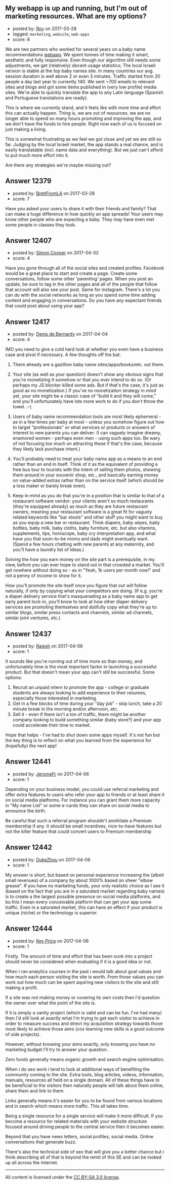 ## My webapp is up and running, but I'm out of marketing resources. What are my options?

- posted by: [Roy](https://stackexchange.com/users/425453/roy) on 2017-03-28
- tagged: `marketing`, `website`, `web-apps`
- score: 8

We are two partners who worked for several years on a baby name recommendations [webapp][1]. We spent tonnes of time making it smart, aesthetic and fully responsive. Even though our algorithm still needs some adjustments, we get (relatively) decent usage statistics; The local Israeli version is stable at the top baby names site. In many countries our avg. session duration is well above 2 or even 3 minutes. Traffic started from 20 people a day last year to currently 140. We sent ~700 emails to relevant sites and blogs and got some items published in (very low profile) media sites. We're able to quickly translate the app to any Latin language (Spanish and Portuguese translations are ready). 

This is where we currently stand, and it feels like with more time and effort this can actually happen. Thing is, we are out of resources. we are no longer able to spend so many hours promoting and improving the app, and we don't have the funds to hire people. Right now each of us is focused on just making a living.

This is somewhat frustrating as we feel we got close and yet we are still so far. Judging by the local Israeli market, the app stands a real chance, and is easily translatable (incl. name data and everything). But we just can't afford to put much more effort into it.

Are there any strategies we're maybe missing out? 


  [1]: http://en.thenamestork.com


## Answer 12379

- posted by: [BrettFromLA](https://stackexchange.com/users/2813127/brettfromla) on 2017-03-28
- score: 7

Have you asked your users to share it with their friends and family? That can make a huge difference in how quickly an app spreads!  Your users may know other people who are expecting a baby. They may have even met some people in classes they took.


## Answer 12407

- posted by: [Simon Cooper](https://stackexchange.com/users/86381/simon-cooper) on 2017-04-02
- score: 4

Have you gone through all of the social sites and created profiles.  Facebook would be a great place to start and create a page.  Create some conversations, follow some other 'parenting' pages.  When you post an update, be sure to tag in the other pages and all of the people that follow that account will also see your post.  Same for instagram.  There's a lot you can do with the social networks as long as you spend some time adding content and engaging in conversations. Do you have any expectant friends that could post about using your app?


## Answer 12417

- posted by: [Denis de Bernardy](https://stackexchange.com/users/182468/denis-de-bernardy) on 2017-04-04
- score: 4

IMO you need to give a cold hard look at whether you even have a business case and pivot if necessary. A few thoughts off the bat:

1. There already are a gazillion baby name sites/apps/books/etc. out there.

2. Your site (as well as your question) doesn't show any obvious signs that you're monetizing it somehow or that you ever intend to do so. (Or perhaps my JS blocker killed some ads. But if that's the case, it's just as good as no monetization.) If you've no monetization strategy in mind yet, your site might be a classic case of "build it and they will come," and you'll unfortunately have lots more work to do if you don't throw the towel. :-(

3. Users of baby name recommendation tools are most likely ephemeral - as in a few times per baby at most - unless you somehow figure out how to target "professionals" or what services or products or answers of interest to new parents you can deliver. (I can vaguely imagine dreamy, enamored women - perhaps even men - using such apps too. Be wary of not focusing too much on attracting these if that's the case, because they likely lack purchase intent.)

4. You'll probably need to treat your baby name app as a means to an end rather than an end in itself. Think of it as the equivalent of providing a free bus tour to tourists with the intent of selling them photos, showing them around in your souvenir shop, etc., and basically earning money on value-added extras rather than on the service itself (which should be a loss maker or barely break even).

5. Keep in mind as you do that you're in a position that is similar to that of a restaurant software vendor: your clients aren't so much restaurants (they're equipped already) as much as they are future restaurant owners, meaning your restaurant software is a great fit for vaguely related keywords like "bar stools" and other stuff you might want to buy as you equip a new bar or restaurant. Think diapers, baby wipes, baby bottles, baby milk, baby cloths, baby furniture, etc. but also vitamins, supplements, tips, horoscope, baby cry interpretation app, and what have you that soon-to-be moms and dads might eventually want. (Spend a few hours chatting with new parents at any maternity, and you'll have a laundry list of ideas.)

Solving the how you earn money on the site part is a prerequisite, in my view, before you can ever hope to stand out in that crowded a market. You'll get nowhere without doing so - as in "Yeah, 1k users per month now!" and not a penny of income to show for it.

How you'll promote the site itself once you figure that out will follow naturally, if only by copying what your competitors are doing. (If e.g. you're a diaper delivery service that's masquerading as a baby name app to get early parent lock-in, you'll know to look at how other diaper delivery services are promoting themselves and dutifully copy what they're up to: similar blogs, similar press contacts and channels, similar ad channels, similar joint ventures, etc.)



## Answer 12437

- posted by: [Rajesh](https://stackexchange.com/users/5018485/rajesh) on 2017-04-06
- score: 1

It sounds like you're running out of time more so than money, and unfortunately time is the most important factor in launching a successful product.  But that doesn't mean your app can't still be successful.  Some options:

 1. Recruit an unpaid intern to promote the app - college or graduate students are always looking to add experience to their resumes, especially those interested in marketing.
 2. Get in a few blocks of time during your "day job" - skip lunch, take a 20 minute break in the morning and/or afternoon, etc.
 3. Sell it - even if there isn't a ton of traffic, there might be another company looking to build something similar (baby store?) and your app could accelerate their time to market.

Hope that helps - I've had to shut down some apps myself.  It's not fun but the key thing is to reflect on what you learned from the experience for (hopefully) the next app!


## Answer 12441

- posted by: [JeromeFr](https://stackexchange.com/users/4346469/jeromefr) on 2017-04-06
- score: 1

Depending on your business model, you could use referral marketing and offer extra features to users who refer your app to friends or at least share it on social media platforms. For instance you can grant them more capacity in "My name List" or some e-cards they can share on social media to announce the birth.

Be careful that such a referral program shouldn't annihilate a Premium membership if any. It should be small incentives, nice-to-have features but not the killer feature that could convert users to Premium membership


## Answer 12442

- posted by: [DukeZhou](https://stackexchange.com/users/4146639/dukezhou) on 2017-04-06
- score: 1

My answer is short, but based on personal experience increasing the (albeit small revenues) of a company by about 1000% based on sheer "elbow grease".  If you have no marketing funds, your only realistic choice as I see it (based on the fact that you are in a saturated market regarding baby names) is to create a the largest possible presence on social media platforms, and bu this I mean every conceivable platform that can get your app some traffic.  Even in a saturated market, this can have an effect if your product is unique (niche) or the technology is superior.   


## Answer 12444

- posted by: [Kev Price](https://stackexchange.com/users/1109274/kev-price) on 2017-04-06
- score: 1

Firstly. The amount of time and effort that has been sunk into a project should never be considered when evaluating if it is a good idea or not.

When i ran analytics courses in the past i would talk about goal values and how much each person visiting the site is worth. From those values you can work out how much can be spent aquiring new visitors to the site and still making a profit.

If a site was not making money or covering its own costs then I'd question the owner over what the point of the site is.

If it is simply a vanity project (which is valid and can be fun. I've had many) then I'd still look at exactly what I'm trying to get each visitor to achieve in order to measure success and direct my acquisition strategy towards those most likely to achieve those aims (cos learning new skills is a good outcome of side projects).

However, without knowing your aims exactly, only knowing you have no marketing budget I'll try to answer your question.

Zero funds generally means organic growth and search engine optimisation.

When i do seo work i tend to look at additional ways of benefiting the community coming to the site. Extra tools, blog articles, videos, information, manuals, resources all held on a single domain. All of these things have to be beneficial to the visitors then naturally people will talk about them online, share them and link to them.

Links generally means it's easier for you to be found from various locations and in search which means more traffic. This all takes time.

Being a single resource for a single service will make it more difficult. If you become a resource for related materials with your website structure focused around driving people to the central service then it becomes easier.

Beyond that you have news letters, social profiles, social media. Online conversations that generate buzz.

There's also the technical side of seo that will give you a better chance but i think describing all of that is beyond the remit of this SE and can be looked up all across the internet.



---

All content is licensed under the [CC BY-SA 3.0 license](https://creativecommons.org/licenses/by-sa/3.0/).

